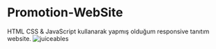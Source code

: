 # Promotion-WebSite
HTML CSS &amp; JavaScript kullanarak yapmış olduğum responsive tanıtım website.
![juiceables](https://user-images.githubusercontent.com/76431780/178753714-86109acb-6975-42d5-9f29-1483fbac8268.png)

